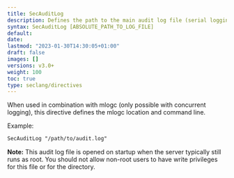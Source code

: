 ```yaml
---
title: SecAuditLog
description: Defines the path to the main audit log file (serial logging format) or the concurrent logging index file (concurrent logging format).
syntax: SecAuditLog [ABSOLUTE_PATH_TO_LOG_FILE]
default: 
date: 
lastmod: "2023-01-30T14:30:05+01:00"
draft: false
images: []
versions: v3.0+
weight: 100
toc: true
type: seclang/directives
---
```

[//]: <> (This file is generated by tools/directivesgen. DO NOT EDIT.)
When used in combination with mlogc (only possible with concurrent logging), this
directive defines the mlogc location and command line.

Example:
```apache
SecAuditLog "/path/to/audit.log"
```

**Note:** This audit log file is opened on startup when the server typically still runs
as root. You should not allow non-root users to have write privileges for this file
or for the directory.

